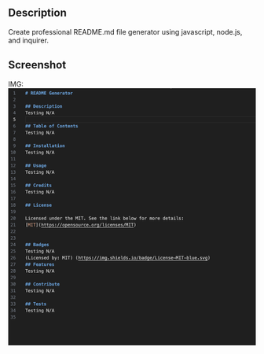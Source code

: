 ## Description
Create professional README.md file generator using javascript, node.js, and inquirer.

## Screenshot
IMG: 
![Alt text](./Screenshot%202024-03-01%20at%2011.29.29%20AM.png)